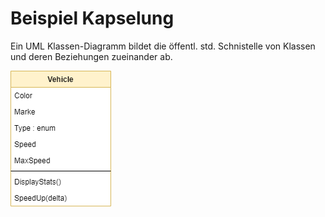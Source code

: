 # Beispiel Kapselung 

Ein UML Klassen-Diagramm bildet die öffentl. std. Schnistelle von Klassen und deren Beziehungen zueinander ab.

![kapselinhKlassse](/src/20221018/images/kapselung_ex_1.drawio.png)